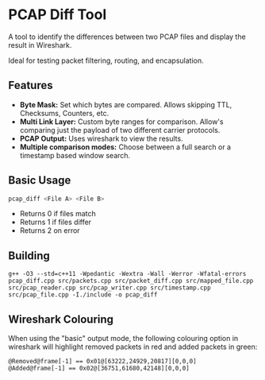 # PCAP Diff Tool
A tool to identify the differences between two PCAP files and display the result
in Wireshark.

Ideal for testing packet filtering, routing, and encapsulation.

## Features
- **Byte Mask:** Set which bytes are compared. Allows skipping TTL, Checksums,
                 Counters, etc.
- **Multi Link Layer:** Custom byte ranges for comparison. Allow's comparing
                        just the payload of two different carrier protocols.
- **PCAP Output:** Uses wireshark to view the results.
- **Multiple comparison modes:** Choose between a full search or a timestamp
                                 based window search.

## Basic Usage
```bash
pcap_diff <File A> <File B>
```
- Returns 0 if files match
- Returns 1 if files differ
- Returns 2 on error

## Building
```
g++ -O3 --std=c++11 -Wpedantic -Wextra -Wall -Werror -Wfatal-errors pcap_diff.cpp src/packets.cpp src/packet_diff.cpp src/mapped_file.cpp src/pcap_reader.cpp src/pcap_writer.cpp src/timestamp.cpp src/pcap_file.cpp -I./include -o pcap_diff
```

## Wireshark Colouring
When using the "basic" output mode, the following colouring option in
wireshark will highlight removed packets in red and added packets in 
green:
```
@Removed@frame[-1] == 0x01@[63222,24929,20817][0,0,0]
@Added@frame[-1] == 0x02@[36751,61680,42148][0,0,0]
```
